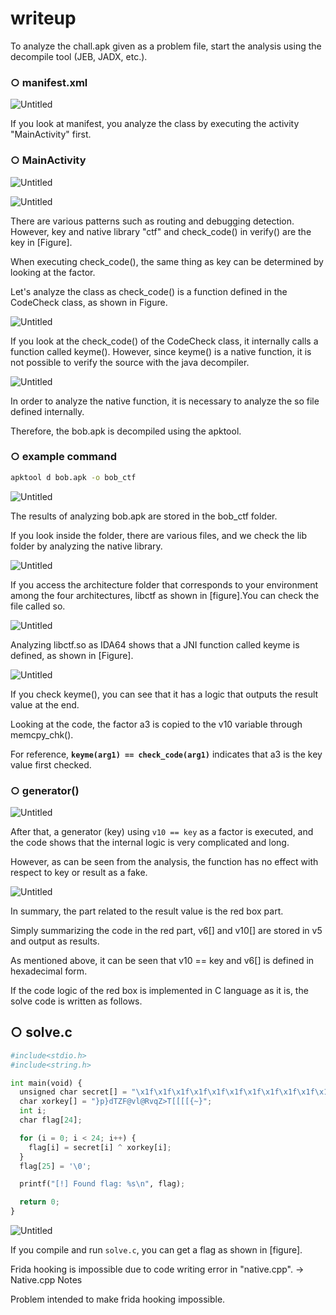 # writeup

To analyze the chall.apk given as a problem file, start the analysis using the decompile tool (JEB, JADX, etc.).

### ○ manifest.xml

![Untitled](writeup%208bcf035e69504ff198d6e5bd82ba8a40/Untitled.png)

If you look at manifest, you analyze the class by executing the activity "MainActivity" first.

### ○ MainActivity

![Untitled](writeup%208bcf035e69504ff198d6e5bd82ba8a40/Untitled%201.png)

![Untitled](writeup%208bcf035e69504ff198d6e5bd82ba8a40/Untitled%202.png)

There are various patterns such as routing and debugging detection. However, key and native library "ctf" and check_code() in verify() are the key in [Figure].

When executing check_code(), the same thing as key can be determined by looking at the factor.

Let's analyze the class as check_code() is a function defined in the CodeCheck class, as shown in Figure.

![Untitled](writeup%208bcf035e69504ff198d6e5bd82ba8a40/Untitled%203.png)

If you look at the check_code() of the CodeCheck class, it internally calls a function called keyme(). However, since keyme() is a native function, it is not possible to verify the source with the java decompiler.

![Untitled](writeup%208bcf035e69504ff198d6e5bd82ba8a40/Untitled%204.png)

In order to analyze the native function, it is necessary to analyze the so file defined internally.

Therefore, the bob.apk is decompiled using the apktool.

### ○ example command

```bash
apktool d bob.apk -o bob_ctf
```

![Untitled](writeup%208bcf035e69504ff198d6e5bd82ba8a40/Untitled%205.png)

The results of analyzing bob.apk are stored in the bob_ctf folder.

If you look inside the folder, there are various files, and we check the lib folder by analyzing the native library.

![Untitled](writeup%208bcf035e69504ff198d6e5bd82ba8a40/Untitled%206.png)

If you access the architecture folder that corresponds to your environment among the four architectures, libctf as shown in [figure].You can check the file called so.

![Untitled](writeup%208bcf035e69504ff198d6e5bd82ba8a40/Untitled%207.png)

Analyzing libctf.so as IDA64 shows that a JNI function called keyme is defined, as shown in [Figure].

![Untitled](writeup%208bcf035e69504ff198d6e5bd82ba8a40/Untitled%208.png)

If you check keyme(), you can see that it has a logic that outputs the result value at the end.

Looking at the code, the factor a3 is copied to the v10 variable through memcpy_chk().

For reference, **`keyme(arg1) == check_code(arg1)`** indicates that a3 is the key value first checked.

### ○ generator()

![Untitled](writeup%208bcf035e69504ff198d6e5bd82ba8a40/Untitled%209.png)

After that, a generator (key) using `v10 == key` as a factor is executed, and the code shows that the internal logic is very complicated and long.

However, as can be seen from the analysis, the function has no effect with respect to key or result as a fake.

![Untitled](writeup%208bcf035e69504ff198d6e5bd82ba8a40/Untitled%208.png)

In summary, the part related to the result value is the red box part.

Simply summarizing the code in the red part, v6[] and v10[] are stored in v5 and output as results.

As mentioned above, it can be seen that v10 == key and v6[] is defined in hexadecimal form.

If the code logic of the red box is implemented in C language as it is, the solve code is written as follows.

## ○ solve.c

```python
#include<stdio.h>
#include<string.h>

int main(void) {
  unsigned char secret[] = "\x1f\x1f\x1f\x1f\x1f\x1f\x1f\x1f\x1f\x1f\x1f\x1f\x1f\x1f\x1f\x1f\x75\x25\x25\x25\x25\x05";
  char xorkey[] = "}p}dTZF@vl@RvqZ>T[[[[{~}";
  int i;
  char flag[24];

  for (i = 0; i < 24; i++) {
    flag[i] = secret[i] ^ xorkey[i];
  }
  flag[25] = '\0';

  printf("[!] Found flag: %s\n", flag);

  return 0;
}
```

![Untitled](writeup%208bcf035e69504ff198d6e5bd82ba8a40/Untitled%2010.png)

If you compile and run `solve.c`, you can get a flag as shown in [figure].

Frida hooking is impossible due to code writing error in "native.cpp".
-> Native.cpp Notes

Problem intended to make frida hooking impossible.
